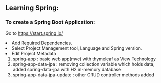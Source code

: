 
## Learning Spring:
### To create a Spring Boot Application:

Go to https://start.spring.io/
<li>Add Required Dependencies.
<li>Select Project Management tool, Language and Spring version.
<li>Edit Project Metadata

<ol>
    <li>spring-app : basic web app(mvc) with thymeleaf as View Technology
    <li>spring-app-data-jpa : removing collection variable which holds data, added spring-data-jpa with H2 in-memory database
    <li>spring-app-data-jpa-update : other CRUD controller methods added
</ol>
